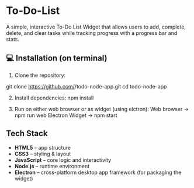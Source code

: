 # To-Do-List
A simple, interactive To-Do List Widget that allows users to add, complete, delete, and clear tasks while tracking progress with a progress bar and stats.

## 💻 Installation (on terminal)
1. Clone the repository:

git clone https://github.com/<your-username>/todo-node-app.git
cd todo-node-app

2. Install dependencies:
npm install

3. Run on either web browser or as widget (using elctron):
Web browser -> npm run web 
Electron Widget -> npm start 

## Tech Stack
- **HTML5** – app structure  
- **CSS3** – styling & layout  
- **JavaScript** – core logic and interactivity  
- **Node.js** – runtime environment  
- **Electron** – cross-platform desktop app framework (for packaging the widget)  